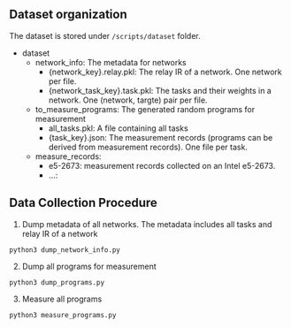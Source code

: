 ## Dataset organization

The dataset is stored under `/scripts/dataset` folder.

- dataset
  - network_info: The metadata for networks
     - {network_key}.relay.pkl: The relay IR of a network. One network per file.
     - {network_task_key}.task.pkl: The tasks and their weights in a network. One (network, targte) pair per file.
  - to_measure_programs: The generated random programs for measurement
     - all_tasks.pkl: A file containing all tasks
     - {task_key}.json: The measurement records (programs can be derived from measurement records). One file per task.
  - measure_records:
     - e5-2673: measurement records collected on an Intel e5-2673.
     - ...: 


## Data Collection Procedure

1. Dump metadata of all networks. The metadata includes all tasks and relay IR of a network
```
python3 dump_network_info.py
```
2. Dump all programs for measurement
```
python3 dump_programs.py
```

3. Measure all programs
```
python3 measure_programs.py
```


